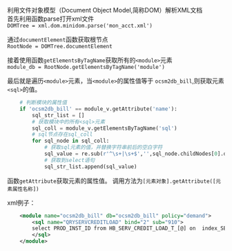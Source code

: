 利用文件对象模型（Document Object Model,简称DOM）解析XML文档<br>
首先利用函数parse打开xml文件<br>
    ``DOMTree = xml.dom.minidom.parse('mon_acct.xml')``

通过`documentElement`函数获取根节点<br>
    `RootNode = DOMTree.documentElement`

接着使用函数`getElementsByTagName`获取所有的`<module>`元素<br>
`module_db = RootNode.getElementsByTagName('module')`

最后就是遍历`<module>`元素，当`<module>`的属性值等于 `ocsm2db_bill`,则获取元素`<sql>`的值。

```python
    # 判断模块的属性值
    if 'ocsm2db_bill' == module_v.getAttribute('name'):
        sql_str_list = []
        # 获取模块中的所有<sql>元素
        sql_coll = module_v.getElementsByTagName('sql')
        # sql节点存在sql_coll
        for sql_node in sql_coll:
            # 获取sql元素的值，并替换字符串前后的空白字符
            sql_value = re.sub(r'^\s+|\s+$','',sql_node.childNodes[0].data)
            # 获取到select语句
            sql_str_list.append(sql_value)
```


函数`getAttribute`获取元素的属性值。
调用方法为`[元素对象].getAttribute([元素属性名称])`

xml例子：  

```xml
    <module name="ocsm2db_bill" db="ocsm2db_bill" policy="demand">
        <sql name="QRYSERVCREDITLOAD" bind="2" sub="910">
	 	select PROD_INST_ID from HB_SERV_CREDIT_LOAD_T_[@] on  index_SERV_CREDIT_LOAD_T_[@] (PROD_INST_ID = ?)
        </sql>  
    </module>
```
